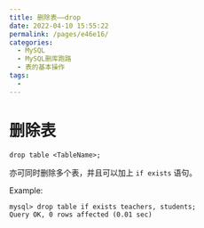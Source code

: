 ```yaml
---
title: 删除表——drop
date: 2022-04-10 15:55:22
permalink: /pages/e46e16/
categories:
  - MySQL
  - MySQL删库跑路
  - 表的基本操作
tags:
  - 
---
```

# 删除表

```mysql
drop table <TableName>;
```

亦可同时删除多个表，并且可以加上 `if exists` 语句。

Example: 

```mysql
mysql> drop table if exists teachers, students;
Query OK, 0 rows affected (0.01 sec)
```

